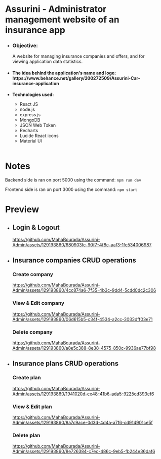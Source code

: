 # Assurini - Administrator management website of an insurance app
<ul>
  <li>
<h3>
  <b>Objective:</b> 
</h3>
<p>A website for managing insurance companies and offers, and for viewing application data statistics.</p>
</li>
  
<li><h4>
  <b>The idea behind the application's name and logo: </b> https://www.behance.net/gallery/200272509/Assurini-Car-insurance-application
</h4>

<li><b>Technologies used:</b></li>
  <ul>
    <li>React JS</li>
    <li>node.js</li>
    <li>express.js</li>
    <li>MongoDB</li>
    <li>JSON Web Token</li>
    <li>Recharts</li>
    <li>Lucide React icons</li>
    <li>Material UI</li>
  </ul>
  <br/>
</ul>

# Notes
<p>Backend side is ran on port 5000 using the command: <code>npm run dev</code></p>
<p>Frontend side is ran on port 3000 using the command: <code>npm start</code></p>

# Preview
<ul>
  <li><h2>Login & Logout</h2>

https://github.com/MahaBourada/Assurini-Admin/assets/129193860/680903fc-90f7-4f8c-aaf3-1fe534006987

  </li>
  
  <li><h2>Insurance companies CRUD operations</h2>
  <h3>Create company</h3>

https://github.com/MahaBourada/Assurini-Admin/assets/129193860/4cc874a6-7f35-4b3c-9dd4-5cdd0dc2c306

  <h3>View & Edit company</h3>

https://github.com/MahaBourada/Assurini-Admin/assets/129193860/06d615b5-c34f-4534-a2cc-3033dff03e71

  <h3>Delete company</h3>

https://github.com/MahaBourada/Assurini-Admin/assets/129193860/a8e5c388-8e38-4575-850c-9936ae77bf98

  </li>

  <li><h2>Insurance plans CRUD operations</h2>
  <h3>Create plan</h3>

https://github.com/MahaBourada/Assurini-Admin/assets/129193860/1941020d-ce48-41b6-ada5-9225cd393ef6

  <h3>View & Edit plan</h3>

https://github.com/MahaBourada/Assurini-Admin/assets/129193860/8a7c9ace-0d3d-4d4a-a7f6-cd914901ce5f

  <h3>Delete plan</h3>

https://github.com/MahaBourada/Assurini-Admin/assets/129193860/8e726384-c7ec-486c-9eb5-fb244e36daf6

  </li>

</ul>
